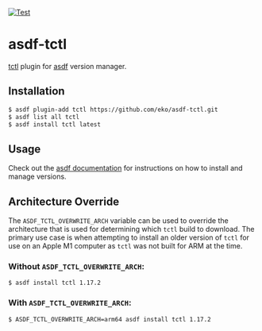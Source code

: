 [![Test](https://github.com/eko/asdf-tctl/actions/workflows/test.yml/badge.svg)](https://github.com/eko/asdf-tctl/actions/workflows/test.yml)

# asdf-tctl

[tctl](https://github.com/temporalio/tctl) plugin for [asdf](https://github.com/asdf-vm/asdf) version manager.

## Installation

```bash
$ asdf plugin-add tctl https://github.com/eko/asdf-tctl.git
$ asdf list all tctl
$ asdf install tctl latest
```

## Usage

Check out the [asdf documentation](https://asdf-vm.com/#/core-manage-versions?id=install-version) for instructions on how to install and manage versions.

## Architecture Override

The `ASDF_TCTL_OVERWRITE_ARCH` variable can be used to override the architecture that is used for determining which `tctl` build to download. The primary use case is when attempting to install an older version of `tctl` for use on an Apple M1 computer as `tctl` was not built for ARM at the time.

### Without `ASDF_TCTL_OVERWRITE_ARCH`:

```
$ asdf install tctl 1.17.2
```

### With `ASDF_TCTL_OVERWRITE_ARCH`:

```
$ ASDF_TCTL_OVERWRITE_ARCH=arm64 asdf install tctl 1.17.2
```

